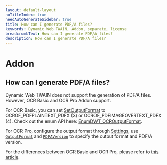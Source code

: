 ```yaml
---
layout: default-layout
noTitleIndex: true
needAutoGenerateSidebar: true
title: How can I generate PDF/A files?
keywords: Dynamic Web TWAIN, Addon, separate, license
breadcrumbText: How can I generate PDF/A files?
description: How can I generate PDF/A files?
---
```


# Addon

## How can I generate PDF/A files?

Dynamic Web TWAIN does not support the generation of PDF/A files. However, OCR Basic and OCR Pro Addon support. 

For OCR Basic, you can set <a href="https://www.dynamsoft.com/web-twain/docs/info/api/Addon_OCR.html?ver=latest#setoutputformat" target="_blank">SetOutputFormat</a> to OCROF_PDFPLAINTEXT_PDFX (3)	or OCROF_PDFIMAGEOVERTEXT_PDFX (4). Check out the enum API here: <a href="https://www.dynamsoft.com/web-twain/docs/info/api/Dynamsoft_Enum.html?ver=latest#dynamsoftdwtenumdwt_ocroutputformat" target="_blank">EnumDWT_OCROutputFormat</a>.

For OCR Pro, configure the output format through <a href="https://www.dynamsoft.com/web-twain/docs/info/api/Addon_OCRPro.html?ver=latest#settings" target="_blank">Settings</a>, use <a href="https://www.dynamsoft.com/web-twain/docs/info/api/Dynamsoft_Enum.html?ver=latest#dynamsoftdwtenumdwt_ocrprooutputformat" target="_blank">`OutputFormat`</a> and <a href="https://www.dynamsoft.com/web-twain/docs/info/api/Dynamsoft_Enum.html?ver=latest#dynamsoftdwtenumdwt_ocrpropdfaversion" target="_blank">`PDFAVersion`</a> to specify the output format and PDF/A version.


For the differences between OCR Basic and OCR Pro, please refer to [this article]({{site.faq}}difference-between-ocr-basic-and-pro.html).

